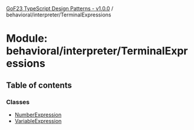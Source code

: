 [GoF23 TypeScript Design Patterns - v1.0.0](../README.md) / behavioral/interpreter/TerminalExpressions

# Module: behavioral/interpreter/TerminalExpressions

## Table of contents

### Classes

- [NumberExpression](../classes/behavioral_interpreter_TerminalExpressions.NumberExpression.md)
- [VariableExpression](../classes/behavioral_interpreter_TerminalExpressions.VariableExpression.md)
